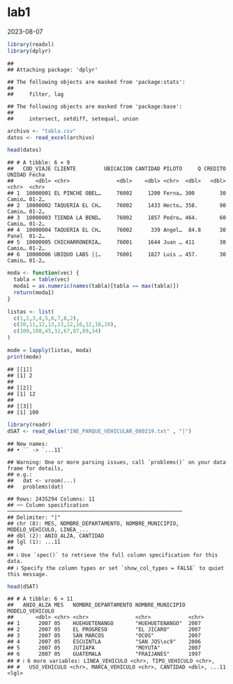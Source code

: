 lab1
================
2023-08-07

``` r
library(readxl)
library(dplyr)
```

    ## 
    ## Attaching package: 'dplyr'

    ## The following objects are masked from 'package:stats':
    ## 
    ##     filter, lag

    ## The following objects are masked from 'package:base':
    ## 
    ##     intersect, setdiff, setequal, union

``` r
archivo <- "tabla.csv"
datos <- read_excel(archivo)

head(datos)
```

    ## # A tibble: 6 × 9
    ##   COD_VIAJE CLIENTE         UBICACION CANTIDAD PILOTO     Q CREDITO UNIDAD Fecha
    ##       <dbl> <chr>               <dbl>    <dbl> <chr>  <dbl>   <dbl> <chr>  <chr>
    ## 1  10000001 EL PINCHE OBEL…     76002     1200 Ferna… 300        30 Camio… 01-2…
    ## 2  10000002 TAQUERIA EL CH…     76002     1433 Hecto… 358.       90 Camio… 01-2…
    ## 3  10000003 TIENDA LA BEND…     76002     1857 Pedro… 464.       60 Camio… 01-2…
    ## 4  10000004 TAQUERIA EL CH…     76002      339 Angel…  84.8      30 Panel  01-2…
    ## 5  10000005 CHICHARRONERIA…     76001     1644 Juan … 411        30 Camio… 01-2…
    ## 6  10000006 UBIQUO LABS ||…     76001     1827 Luis … 457.       30 Camio… 01-2…

``` r
moda <- function(vec) {
  tabla = table(vec)
  moda1 = as.numeric(names(tabla)[tabla == max(tabla)])
  return(moda1)
}

listas <- list(
  c(1,2,3,4,5,6,7,8,2),
  c(10,11,12,13,13,12,16,12,18,19),
  c(100,100,45,32,67,87,89,34)
)

mode = lapply(listas, moda)
print(mode)
```

    ## [[1]]
    ## [1] 2
    ## 
    ## [[2]]
    ## [1] 12
    ## 
    ## [[3]]
    ## [1] 100

``` r
library(readr)
dSAT <- read_delim("INE_PARQUE_VEHICULAR_080219.txt" , "|")
```

    ## New names:
    ## • `` -> `...11`

    ## Warning: One or more parsing issues, call `problems()` on your data frame for details,
    ## e.g.:
    ##   dat <- vroom(...)
    ##   problems(dat)

    ## Rows: 2435294 Columns: 11
    ## ── Column specification ────────────────────────────────────────────────────────
    ## Delimiter: "|"
    ## chr (8): MES, NOMBRE_DEPARTAMENTO, NOMBRE_MUNICIPIO, MODELO_VEHICULO, LINEA_...
    ## dbl (2): ANIO_ALZA, CANTIDAD
    ## lgl (1): ...11
    ## 
    ## ℹ Use `spec()` to retrieve the full column specification for this data.
    ## ℹ Specify the column types or set `show_col_types = FALSE` to quiet this message.

``` r
head(dSAT)
```

    ## # A tibble: 6 × 11
    ##   ANIO_ALZA MES   NOMBRE_DEPARTAMENTO NOMBRE_MUNICIPIO MODELO_VEHICULO
    ##       <dbl> <chr> <chr>               <chr>            <chr>          
    ## 1      2007 05    HUEHUETENANGO       "HUEHUETENANGO"  2007           
    ## 2      2007 05    EL PROGRESO         "EL JICARO"      2007           
    ## 3      2007 05    SAN MARCOS          "OCOS"           2007           
    ## 4      2007 05    ESCUINTLA           "SAN JOS\xc9"    2006           
    ## 5      2007 05    JUTIAPA             "MOYUTA"         2007           
    ## 6      2007 05    GUATEMALA           "FRAIJANES"      1997           
    ## # ℹ 6 more variables: LINEA_VEHICULO <chr>, TIPO_VEHICULO <chr>,
    ## #   USO_VEHICULO <chr>, MARCA_VEHICULO <chr>, CANTIDAD <dbl>, ...11 <lgl>
